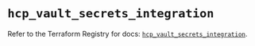 # `hcp_vault_secrets_integration`

Refer to the Terraform Registry for docs: [`hcp_vault_secrets_integration`](https://registry.terraform.io/providers/hashicorp/hcp/0.109.0/docs/resources/vault_secrets_integration).
